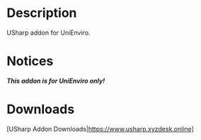 # Description
USharp addon for UniEnviro.

# Notices

***This addon is for UniEnviro only!***

# Downloads
[USharp Addon Downloads|https://www.usharp.xyzdesk.online]
